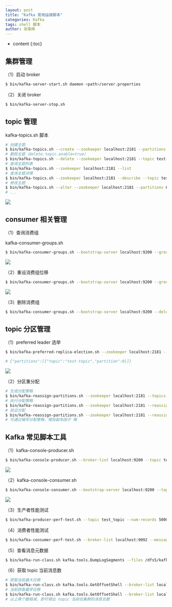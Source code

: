 ```yaml
---
layout: post
title: "Kafka 常用运维脚本"
categories: Kafka
tags: shell 脚本
author: 张乘辉
---
```


* content
{:toc}










## 集群管理

（1）启动 broker

```bash
$ bin/kafka-server-start.sh daemon <path>/server.properties
```

（2）关闭 broker

```bash
$ bin/kafka-server-stop.sh
```

## topic 管理

kafka-topics.sh 脚本

```bash
# 创建主题
$ bin/kafka-topics.sh --create --zookeeper localhost:2181 --partitions 64 --replication-factor 3 --topic test-topic --config xxxxx
# 删除主题（delete.topic.enable=true）
$ bin/kafka-topics.sh --delete --zookeeper localhost:2181 --topic test-topic
# 查询主题列表
$ bin/kafka-topics.sh --zookeeper localhost:2181 --list
# 查询主题详情
$ bin/kafka-topics.sh --zookeeper localhost:2181 --describe --topic test-topic
# 修改主题
$ bin/kafka-topics.sh --alter --zookeeper localhost:2181 --partitions 64 --topic test-topic
# ...
```

![](https://raw.githubusercontent.com/objcoding/md-picture/master/img/20200315145802.png)

## consumer 相关管理

（1）查询消费组

kafka-consumer-groups.sh

```bash
$ bin/kafka-consumer-groups.sh --bootstrap-server localhost:9200 --group test-group --describe
```

![](https://raw.githubusercontent.com/objcoding/md-picture/master/img/20200315150715.png)

（2）重设消费组位移

```bash
$ bin/kafka-consumer-groups.sh --bootstrap-server localhost:9200 --group test-group --reset-offsets --topic test-topic --to-earliest --execute
```

![](https://raw.githubusercontent.com/objcoding/md-picture/master/img/20200315152119.png)

（3）删除消费组

```bash
$ bin/kafka-consumer-groups.sh --bootstrap-server localhost:9200 --delete --group test-group
```



## topic 分区管理

（1）preferred leader 选举

```bash
$ bin/kafka-preferred-replica-election.sh --zookeeper localhost:2181 --path-to-json-file <path>/preferred-leader-plan.json

# {"partitions":[{"topic":"test-topic","partition":0}]}
```

![](https://raw.githubusercontent.com/objcoding/md-picture/master/img/20200315163116.png)

（2）分区重分配

```bash
# 生成分配策略
$ bin/kafka-reassign-partitions.sh --zookeeper localhost:2181 --topics-to-move-json-file topics-to-move.json --broker-list "5,6" --generate
# 执行分配策略
$ bin/kafka-reassign-partitions.sh --zookeeper localhost:2181 --reassignment-json-file cluster-reassignment.json --execute
# 验证分配
$ bin/kafka-reassign-partitions.sh --zookeeper localhost:2181 --reassignment-json-file cluster-reassignment.json --verify
# 可通过编写分配策略，增加副本因子 略
```



## Kafka 常见脚本工具

（1）kafka-console-producer.sh

```bash
$ bin/kafka-console-producer.sh --broker-list localhost:9200 --topic test --request-required-acks all --timeout 3000 --message-send-max-retries 3
```

![](https://raw.githubusercontent.com/objcoding/md-picture/master/img/20200315164532.png)

（2）kafka-console-consumer.sh

```bash
$ bin/kafka-console-consumer.sh --bootstrap-server localhost:9200 --topic test --from-beginning
```

![](https://raw.githubusercontent.com/objcoding/md-picture/master/img/20200315165004.png)

（3）生产者性能测试

```bash
$ bin/kafka-producer-perf-test.sh --topic test_topic --num-records 50000000 --throughput -1 --record-size 200 --producer-props bootstrap.servers=localhost:9092 acks=1 linger.ms=50
```

（4）消费者性能测试

```bash
$ bin/kafka-consumer-perf-test.sh --broker-list localhost:9092 --messages 500000000 --topic test_topic
```

（5）查看消息元数据

```bash
$ bin/kafka-run-class.sh kafka.tools.DumpLogSegments --files /dfs5/kafka/data/secLog-2/00000000000110325000.log --print-data-log --deep-iteration > secLog.log
```

（6）获取 topic 当前消息数
```bash
# 获取当前最大位移
$ bin/kafka-run-class.sh kafka.tools.GetOffsetShell --broker-list localhost:9200 --topic test --time -1
# 当前获取最早位移
$ bin/kafka-run-class.sh kafka.tools.GetOffsetShell --broker-list localhost:9200 --topic test --time -2
# 以上两个数相减，即可得出 topic 当前在集群的消息总数
```